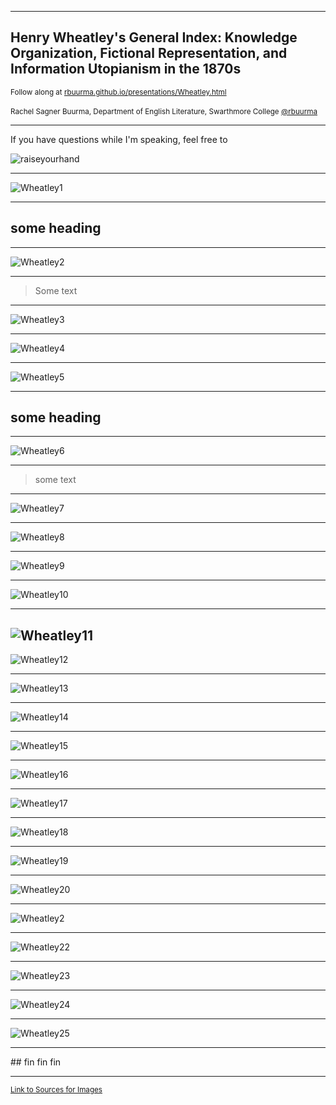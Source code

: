 
<section data-background="BuurmaImage2.jpg"></section>

---

## Henry Wheatley's General Index: Knowledge Organization, Fictional Representation, and Information Utopianism in the 1870s

<small>Follow along at [rbuurma.github.io/presentations/Wheatley.html](http://theotherdh.com/presentations/Wheatley.html)</small>
<br>
<br><small>Rachel Sagner Buurma, Department of English Literature, Swarthmore College [@rbuurma](http://twitter.com/rbuurma)</small>

---

If you have questions while I'm speaking, feel free to

![raiseyourhand](dograisinghand.gif)

---

![Wheatley1](WheatleyImages/image1.jpg)

---

## some heading

---

![Wheatley2](WheatleyImages/image2.png)

---

> Some text


---

![Wheatley3](WheatleyImages/image3.png)

---

![Wheatley4](WheatleyImages/image4.JPG)

---

![Wheatley5](WheatleyImages/image5.png)

---

## some heading

---

![Wheatley6](WheatleyImages/image6.png)

---

> some text

---

![Wheatley7](WheatleyImages/image7.jpg)

---

![Wheatley8](WheatleyImages/image8.jpg)

---

![Wheatley9](WheatleyImages/image9.png)

---

![Wheatley10](WheatleyImages/image10.png)

---

![Wheatley11](WheatleyImages/image11.png)
---

![Wheatley12](WheatleyImages/image12.png)

---

![Wheatley13](WheatleyImages/image13.jpg)

---

![Wheatley14](WheatleyImages/image14.png)

---

![Wheatley15](WheatleyImages/image15.png)

---

![Wheatley16](WheatleyImages/image16.png)

---

![Wheatley17](WheatleyImages/image17.png)

---

![Wheatley18](WheatleyImages/image18.jpg)

---

![Wheatley19](WheatleyImages/image19.jpg)

---

![Wheatley20](WheatleyImages/image20.png)

---

![Wheatley2](WheatleyImages/image21.jpg)

---

![Wheatley22](WheatleyImages/image22.jpg)

---

![Wheatley23](WheatleyImages/image23.jpg)

---

![Wheatley24](WheatleyImages/image24.jpg)

---

![Wheatley25](WheatleyImages/image25.jpg)

---

<section data-background="eniacwomen.jpg"></section>
## fin fin fin

---

<small>[Link to Sources for Images]()</small>
